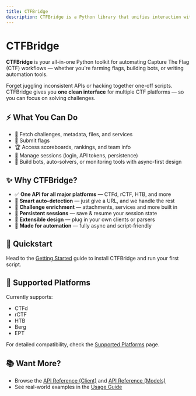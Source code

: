 ```yaml
---
title: CTFBridge
description: CTFBridge is a Python library that unifies interaction with CTF platforms like CTFd, rCTF, and HTB. Fetch challenges, submit flags, and automate workflows using a consistent API.
---
```


# CTFBridge

**CTFBridge** is your all-in-one Python toolkit for automating Capture The Flag (CTF) workflows — whether you're farming flags, building bots, or writing automation tools.

Forget juggling inconsistent APIs or hacking together one-off scripts. CTFBridge gives you **one clean interface** for multiple CTF platforms — so you can focus on solving challenges.

## ⚡ What You Can Do

* 🧩 Fetch challenges, metadata, files, and services
* 🚩 Submit flags
* 🏆 Access scoreboards, rankings, and team info
* 🔐 Manage sessions (login, API tokens, persistence)
* 🤖 Build bots, auto-solvers, or monitoring tools with async-first design

## ✨ Why CTFBridge?

* ✅ **One API for all major platforms** — CTFd, rCTF, HTB, and more
* 🧠 **Smart auto-detection** — just give a URL, and we handle the rest
* 🧩 **Challenge enrichment** — attachments, services and more built in
* 🔄 **Persistent sessions** — save & resume your session state
* 🔌 **Extensible design** — plug in your own clients or parsers
* 🚀 **Made for automation** — fully async and script-friendly

## 🚀 Quickstart

Head to the [Getting Started](getting-started.md) guide to install CTFBridge and run your first script.

## 🧩 Supported Platforms

Currently supports:

* CTFd
* rCTF
* HTB
* Berg
* EPT

For detailed compatibility, check the [Supported Platforms](platforms.md) page.

## 📚 Want More?

* Browse the [API Reference (Client)](api/client.md) and [API Reference (Models)](api/models.md)
* See real-world examples in the [Usage Guide](usage.md)

